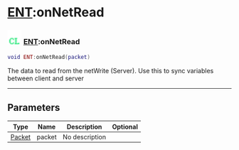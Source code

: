 # [ENT](../ent/README.md):onNetRead

### <img src="../../.gitbook/assets/client.png" width="32" height="32" /> [ENT](../ent/README.md):onNetRead

```lua
void ENT:onNetRead(packet)
```

The data to read from the netWrite (Server). Use this to sync variables between client and server<br>

-----------------
## Parameters

| Type   | Name | Description | Optional |
| ------ | ---- | ----------- | -------: |
| [Packet](../packet/README.md) | packet | No description |   |

